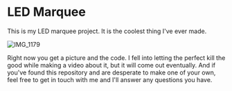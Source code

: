 # LED Marquee

This is my LED marquee project. It is the coolest thing I've ever made.

![IMG_1179](https://github.com/masto/LED-Marquee/assets/645516/58108c8c-ffcd-4af7-a24e-fd2751973851)

Right now you get a picture and the code. I fell into letting the perfect kill the good while making a video about it, but it will come out eventually. And if you've found this repository and are desperate to make one of your own, feel free to get in touch with me and I'll answer any questions you have.
